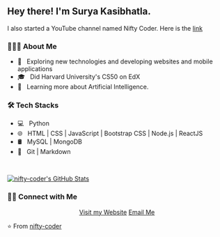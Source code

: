 <h2> Hey there! I'm Surya Kasibhatla.</h2>
<p>I also started a YouTube channel named Nifty Coder. Here is the <a href="https://www.youtube.com/channel/UCN14MY4VkGEyM1IvfLLgNXQ">link</a></p>
<h3> 👨🏻‍💻 About Me </h3>

- 🤔 &nbsp; Exploring new technologies and developing websites and mobile applications
- 🎓 &nbsp; Did Harvard University's CS50 on EdX
- 🌱 &nbsp; Learning more about Artificial Intelligence.

<h3>🛠 Tech Stacks</h3>

- 💻 &nbsp; Python 
- 🌐 &nbsp; HTML | CSS | JavaScript | Bootstrap CSS | Node.js | ReactJS
- 🛢 &nbsp; MySQL | MongoDB
- 🔧 &nbsp; Git | Markdown

<br/>

[![nifty-coder's GitHub Stats](https://github-readme-stats.vercel.app/api?username=nifty-coder&show_icons=true)](https://github.com/nifty-coder/)

<h3> 🤝🏻 Connect with Me </h3>

<p align="center">
<a href="https://surya-kasibhatla-portfolio.web.app">Visit my Website</a>
<a href="mailto:surya.kasibhatla@gmail.com">Email Me</a>
</p>

⭐️ From [nifty-coder](https://github.com/nifty-coder/)

